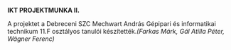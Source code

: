**IKT PROJEKTMUNKA II.**

A projektet a Debreceni SZC Mechwart András Gépipari és informatikai technikum 11.F osztályos tanulói készítették.*(Farkas Márk, Gál Atilla Péter, Wágner Ferenc)*
